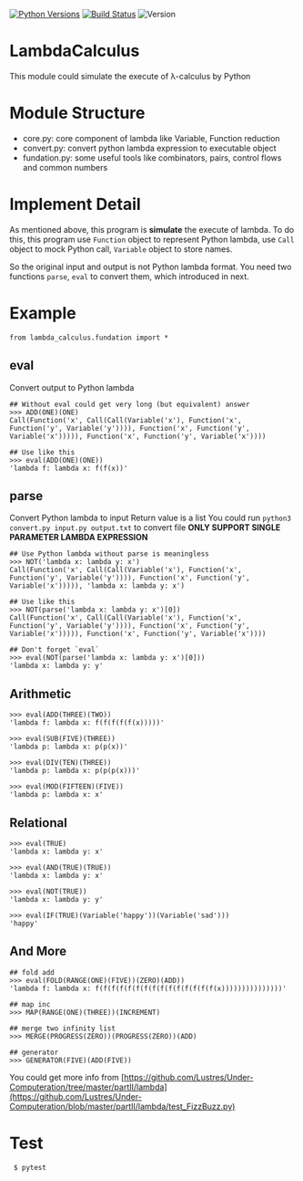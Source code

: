 [![Python Versions][python version badge]][python]
[![Build Status][travis badge]][travis]
![Version][Version badge]


# LambdaCalculus
 This module could simulate the execute of λ-calculus by Python

# Module Structure
* core.py: core component of lambda like Variable, Function reduction
* convert.py: convert python lambda expression to executable object
* fundation.py: some useful tools like combinators, pairs, control flows and common numbers

# Implement Detail
 As mentioned above, this program is **simulate** the execute of lambda. To do this, this program use `Function` object to represent Python lambda, use `Call` object to mock Python call, `Variable` object to store names.
 
 
 So the original input and output is not Python lambda format. You need two functions `parse`, `eval` to convert them, which introduced in next.
 
# Example
```
from lambda_calculus.fundation import *
```
## eval
Convert output to Python lambda
```Python3
## Without eval could get very long (but equivalent) answer
>>> ADD(ONE)(ONE) 
Call(Function('x', Call(Call(Variable('x'), Function('x', Function('y', Variable('y')))), Function('x', Function('y', Variable('x'))))), Function('x', Function('y', Variable('x'))))

## Use like this
>>> eval(ADD(ONE)(ONE)) 
'lambda f: lambda x: f(f(x))'
```	

## parse
Convert Python lambda to input
Return value is a list
You could run `python3 convert.py input.py output.txt` to convert file
**ONLY SUPPORT SINGLE PARAMETER LAMBDA EXPRESSION**
```Python3
## Use Python lambda without parse is meaningless
>>> NOT('lambda x: lambda y: x')
Call(Function('x', Call(Call(Variable('x'), Function('x', Function('y', Variable('y')))), Function('x', Function('y', Variable('x'))))), 'lambda x: lambda y: x')

## Use like this
>>> NOT(parse('lambda x: lambda y: x')[0])
Call(Function('x', Call(Call(Variable('x'), Function('x', Function('y', Variable('y')))), Function('x', Function('y', Variable('x'))))), Function('x', Function('y', Variable('x'))))

## Don't forget `eval`
>>> eval(NOT(parse('lambda x: lambda y: x')[0]))
'lambda x: lambda y: y'
```

## Arithmetic
```Python3
>>> eval(ADD(THREE)(TWO))
'lambda f: lambda x: f(f(f(f(f(x)))))'

>>> eval(SUB(FIVE)(THREE))
'lambda p: lambda x: p(p(x))'

>>> eval(DIV(TEN)(THREE))
'lambda p: lambda x: p(p(p(x)))'

>>> eval(MOD(FIFTEEN)(FIVE))
'lambda p: lambda x: x'
```

## Relational
```Python3
>>> eval(TRUE)
'lambda x: lambda y: x'

>>> eval(AND(TRUE)(TRUE))
'lambda x: lambda y: x'

>>> eval(NOT(TRUE)) 
'lambda x: lambda y: y'

>>> eval(IF(TRUE)(Variable('happy'))(Variable('sad')))
'happy'
```

## And More
```Python3
## fold add
>>> eval(FOLD(RANGE(ONE)(FIVE))(ZERO)(ADD))
'lambda f: lambda x: f(f(f(f(f(f(f(f(f(f(f(f(f(f(f(x)))))))))))))))'

## map inc
>>> MAP(RANGE(ONE)(THREE))(INCREMENT)

## merge two infinity list
>>> MERGE(PROGRESS(ZERO))(PROGRESS(ZERO))(ADD)

## generator
>>> GENERATOR(FIVE)(ADD(FIVE))
```
You could get more info from [https://github.com/Lustres/Under-Computeration/tree/master/partII/lambda](https://github.com/Lustres/Under-Computeration/blob/master/partII/lambda/test_FizzBuzz.py)

# Test
	 $ pytest

<!-- Badges -->
[travis]: https://travis-ci.org/Lustres/LambdaCalculus
[travis badge]: https://travis-ci.org/Lustres/LambdaCalculus.svg?branch=master
[python version badge]: https://img.shields.io/badge/Python-3.6-blue.svg
[python]: https://www.python.org
[Version badge]: https://img.shields.io/badge/version-v1.0-blue.svg

